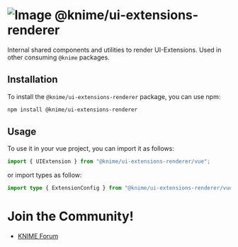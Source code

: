 # ![Image](https://www.knime.com/sites/default/files/knime_logo_github_40x40_4layers.png) @knime/ui-extensions-renderer

Internal shared components and utilities to render UI-Extensions. Used in other consuming `@knime` packages.

## Installation

To install the `@knime/ui-extensions-renderer` package, you can use npm:

```bash
npm install @knime/ui-extensions-renderer
```

## Usage

To use it in your vue project, you can import it as follows:

```javascript
import { UIExtension } from "@knime/ui-extensions-renderer/vue";
```

or import types as follow:

```typescript
import type { ExtensionConfig } from "@knime/ui-extensions-renderer/vue";
```

# Join the Community!

- [KNIME Forum](https://forum.knime.com/)
